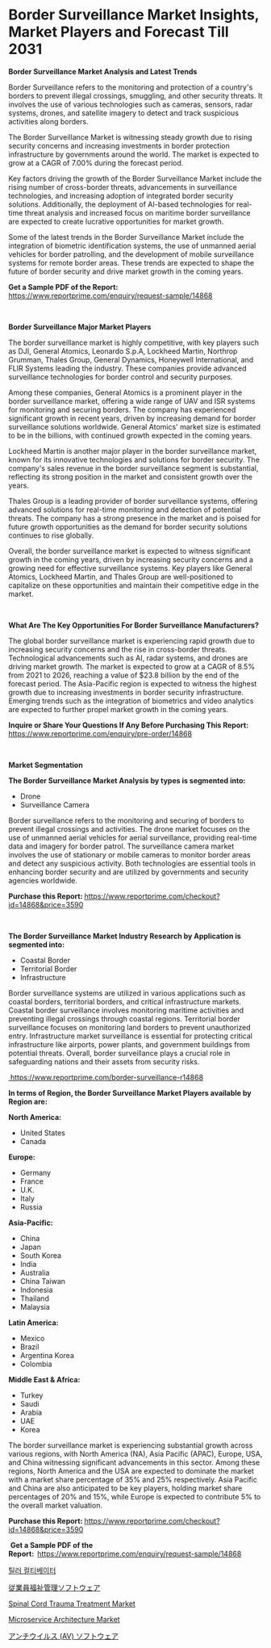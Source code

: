 <p><h1>Border Surveillance Market Insights, Market Players and Forecast Till 2031</h1></p><p><strong>Border Surveillance Market Analysis and Latest Trends</strong></p>
<p><p>Border Surveillance refers to the monitoring and protection of a country's borders to prevent illegal crossings, smuggling, and other security threats. It involves the use of various technologies such as cameras, sensors, radar systems, drones, and satellite imagery to detect and track suspicious activities along borders.</p><p>The Border Surveillance Market is witnessing steady growth due to rising security concerns and increasing investments in border protection infrastructure by governments around the world. The market is expected to grow at a CAGR of 7.00% during the forecast period.</p><p>Key factors driving the growth of the Border Surveillance Market include the rising number of cross-border threats, advancements in surveillance technologies, and increasing adoption of integrated border security solutions. Additionally, the deployment of AI-based technologies for real-time threat analysis and increased focus on maritime border surveillance are expected to create lucrative opportunities for market growth.</p><p>Some of the latest trends in the Border Surveillance Market include the integration of biometric identification systems, the use of unmanned aerial vehicles for border patrolling, and the development of mobile surveillance systems for remote border areas. These trends are expected to shape the future of border security and drive market growth in the coming years.</p></p>
<p><strong>Get a Sample PDF of the Report:&nbsp;</strong> <a href="https://www.reportprime.com/enquiry/request-sample/14868">https://www.reportprime.com/enquiry/request-sample/14868</a></p>
<p>&nbsp;</p>
<p><strong>Border Surveillance Major Market Players</strong></p>
<p><p>The border surveillance market is highly competitive, with key players such as DJI, General Atomics, Leonardo S.p.A, Lockheed Martin, Northrop Grumman, Thales Group, General Dynamics, Honeywell International, and FLIR Systems leading the industry. These companies provide advanced surveillance technologies for border control and security purposes.</p><p>Among these companies, General Atomics is a prominent player in the border surveillance market, offering a wide range of UAV and ISR systems for monitoring and securing borders. The company has experienced significant growth in recent years, driven by increasing demand for border surveillance solutions worldwide. General Atomics' market size is estimated to be in the billions, with continued growth expected in the coming years.</p><p>Lockheed Martin is another major player in the border surveillance market, known for its innovative technologies and solutions for border security. The company's sales revenue in the border surveillance segment is substantial, reflecting its strong position in the market and consistent growth over the years.</p><p>Thales Group is a leading provider of border surveillance systems, offering advanced solutions for real-time monitoring and detection of potential threats. The company has a strong presence in the market and is poised for future growth opportunities as the demand for border security solutions continues to rise globally.</p><p>Overall, the border surveillance market is expected to witness significant growth in the coming years, driven by increasing security concerns and a growing need for effective surveillance systems. Key players like General Atomics, Lockheed Martin, and Thales Group are well-positioned to capitalize on these opportunities and maintain their competitive edge in the market.</p></p>
<p>&nbsp;</p>
<p><strong>What Are The Key Opportunities For Border Surveillance Manufacturers?</strong></p>
<p><p>The global border surveillance market is experiencing rapid growth due to increasing security concerns and the rise in cross-border threats. Technological advancements such as AI, radar systems, and drones are driving market growth. The market is expected to grow at a CAGR of 8.5% from 2021 to 2026, reaching a value of $23.8 billion by the end of the forecast period. The Asia-Pacific region is expected to witness the highest growth due to increasing investments in border security infrastructure. Emerging trends such as the integration of biometrics and video analytics are expected to further propel market growth in the coming years.</p></p>
<p><strong>Inquire or Share Your Questions If Any Before Purchasing This Report:</strong> <a href="https://www.reportprime.com/enquiry/pre-order/14868">https://www.reportprime.com/enquiry/pre-order/14868</a></p>
<p>&nbsp;</p>
<p><strong>Market Segmentation</strong></p>
<p><strong>The Border Surveillance Market Analysis by types is segmented into:</strong></p>
<p><ul><li>Drone</li><li>Surveillance Camera</li></ul></p>
<p><p>Border surveillance refers to the monitoring and securing of borders to prevent illegal crossings and activities. The drone market focuses on the use of unmanned aerial vehicles for aerial surveillance, providing real-time data and imagery for border patrol. The surveillance camera market involves the use of stationary or mobile cameras to monitor border areas and detect any suspicious activity. Both technologies are essential tools in enhancing border security and are utilized by governments and security agencies worldwide.</p></p>
<p><strong>Purchase this Report:&nbsp;</strong><a href="https://www.reportprime.com/checkout?id=14868&price=3590">https://www.reportprime.com/checkout?id=14868&price=3590</a></p>
<p>&nbsp;</p>
<p><strong>The Border Surveillance Market Industry Research by Application is segmented into:</strong></p>
<p><ul><li>Coastal Border</li><li>Territorial Border</li><li>Infrastructure</li></ul></p>
<p><p>Border surveillance systems are utilized in various applications such as coastal borders, territorial borders, and critical infrastructure markets. Coastal border surveillance involves monitoring maritime activities and preventing illegal crossings through coastal regions. Territorial border surveillance focuses on monitoring land borders to prevent unauthorized entry. Infrastructure market surveillance is essential for protecting critical infrastructure like airports, power plants, and government buildings from potential threats. Overall, border surveillance plays a crucial role in safeguarding nations and their assets from security risks.</p></p>
<p><a href="https://www.reportprime.com/border-surveillance-r14868">&nbsp;https://www.reportprime.com/border-surveillance-r14868</a></p>
<p><strong>In terms of Region, the Border Surveillance Market Players available by Region are:</strong></p>
<p>
    <p> <strong> North America: </strong>
        <ul>
            <li>United States</li>
            <li>Canada</li>
        </ul>
        </p> 
    <p> <strong> Europe: </strong>
        <ul>
            <li>Germany</li>
            <li>France</li>
            <li>U.K.</li>
            <li>Italy</li>
            <li>Russia</li>
        </ul>
        </p> 
    <p> <strong> Asia-Pacific: </strong>
        <ul>
            <li>China</li>
            <li>Japan</li>
            <li>South Korea</li>
            <li>India</li>
            <li>Australia</li>
            <li>China Taiwan</li>
            <li>Indonesia</li>
            <li>Thailand</li>
            <li>Malaysia</li>
        </ul>
        </p> 
    <p> <strong> Latin America: </strong>
        <ul>
            <li>Mexico</li>
            <li>Brazil</li>
            <li>Argentina Korea</li>
            <li>Colombia</li>
        </ul>
        </p> 
    <p> <strong> Middle East & Africa: </strong>
        <ul>
            <li>Turkey</li>
            <li>Saudi</li>
            <li>Arabia</li>
            <li>UAE</li>
            <li>Korea</li>
        </ul>
    </p>
    </p>
<p><p>The border surveillance market is experiencing substantial growth across various regions, with North America (NA), Asia Pacific (APAC), Europe, USA, and China witnessing significant advancements in this sector. Among these regions, North America and the USA are expected to dominate the market with a market share percentage of 35% and 25% respectively. Asia Pacific and China are also anticipated to be key players, holding market share percentages of 20% and 15%, while Europe is expected to contribute 5% to the overall market valuation.</p></p>
<p><strong>Purchase this Report: </strong><a href="https://www.reportprime.com/checkout?id=14868&price=3590">https://www.reportprime.com/checkout?id=14868&price=3590</a></p>
<p>&nbsp;<strong>Get a Sample PDF of the Report:&nbsp;&nbsp;</strong><a href="https://www.reportprime.com/enquiry/request-sample/14868">https://www.reportprime.com/enquiry/request-sample/14868</a></p>
<p><strong></strong></p>
<p><p><a href="https://github.com/darrellockm3ytan895656/Market-Research-Report-List-1/blob/main/839786375687.md">틸러 컬티베이터</a></p><p><a href="https://github.com/andrade7361/Market-Research-Report-List-1/blob/main/182763981194.md">従業員福祉管理ソフトウェア</a></p><p><a href="https://github.com/Sinjinluong3e0awx2m195k76/Market-Research-Report-List-2/blob/main/spinal-cord-trauma-treatment-market.md">Spinal Cord Trauma Treatment Market</a></p><p><a href="https://github.com/shotows/Market-Research-Report-List-2/blob/main/microservice-architecture-market.md">Microservice Architecture Market</a></p><p><a href="https://github.com/RaeJenkins1952/Market-Research-Report-List-1/blob/main/701070781195.md">アンチウイルス (AV) ソフトウェア</a></p></p>